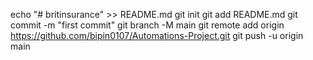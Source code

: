 echo "# britinsurance" >> README.md 
git init git 
add README.md 
git commit -m "first commit" 
git branch -M main 
git remote add origin https://github.com/bipin0107/Automations-Project.git
git push -u origin main
